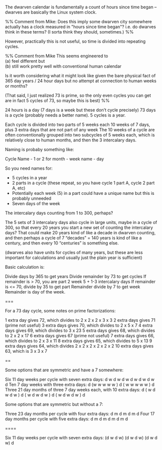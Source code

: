 The dwarven calendar is fundamentally a count of hours since time began – dwarves are basically the Linux system clock.

%% Comment from Mike: 
Does this imply some dwarven city somewhere actually has a clock measured in "hours since time began"? i.e. do dwarves think in these terms?  (I sorta think they should, sometimes.)
%%

However, practically this is not useful, so time is divided into repeating cycles.

%% Comment from Mike
This seems engineered to   
(a) feel different but  
(b) still work pretty well with conventional human calendar  
  
Is it worth considering what it might look like given the bare physical fact of 365 day years / 24 hour days but no attempt at connection to human weeks or months?  
  
(That said, I just realized 73 is prime, so the only even cycles you can get are in fact 5 cycles of 73, so maybe this is best)
%%

24 hours is a day (7 days is a week but these don’t cycle precisely)
73 days is a cycle (probably needs a better name).
5 cycles is a year.

Each cycle is divided into two parts of 5 weeks each 10 weeks of 7 days, plus 3 extra days that are not part of any week
The 10 weeks of a cycle are often conventionally grouped into two subcycles of 5 weeks each, which is relatively close to human months, and then the 3 intercalary days.

Naming is probaby something like:

Cycle Name - 1 or 2 for month - week name - day

So you need names for:
* 5 cycles in a year
* 2 parts in a cycle (these repeat, so you have cycle 1 part A, cycle 2 part A, etc)
* Potentially each week (5) in a part could have a unique name but this is probably unneeded
* Seven days of the week

The intercalary days counting from 1 to 300, perhaps?

The 5 sets of 3 intercalary days also cycle in large units, maybe in a cycle of 300, so that every 20 years you start a new set of counting the intercalary days? That could make 20 years kind of like a decade in dwarven counting, and then perhaps a cycle of 7 “decades” = 140 years is kind of like a century, and then every 10 “centuries” is something else. 

(dwarves also have units for cycles of many years, but these are less important for calculations and usually just the plain year is sufficient)

Basic calculation is: 

Divide days by 365 to get years
Divide remainder by 73 to get cycles
If remainder is > 70, you are part 2 week 5 + 1-3 intercalary days
If remainder is <= 70, divide by 35 to get part
Remainder divide by 7 to get week
Remainder is day of the week. 

===

For a 73 day cycle, some notes on prime factorizations:

1 extra day gives 72, which divides to 2 x 2 x 2 x 3 x 3
2 extra days gives 71 (prime not useful)
3 extra days gives 70, which divides to 2 x 5 x 7
4 extra days gives 69, which divides to 3 x 23
5 extra days gives 68, which divides to 2 x 2 x 17
6 extra days gives 67 (prime not useful)
7 extra days gives 66, which divides to 2 x 3 x 11
8 extra days gives 65, which divides to 5 x 13
9 extra days gives 64, which divides 2 x 2 x 2 x 2 x 2 x 2
10 extra days gives 63, which is 3 x 3 x 7

==

Some options that are symmetric and have a 7 somewhere:

Six 11 day weeks per cycle with seven extra days: d w d w d w d w d w d w d
Ten 7 day weeks with three extra days: d (w w w w w ) d ( w w w w w ) d
Three 21 day months of three 7 day weeks each, with 10 extra days: d ( w d w d w ) d ( w d w d w ) d ( w d w d w ) d

Some options that are symmetric but without a 7:

Three 23 day months per cycle with four extra days: d m d m d m d
Four 17 day months per cycle with five extra days: d m d m d m d m d

====

Six 11 day weeks per cycle with seven extra days: (d w d w) (d w d w) (d w d w) d